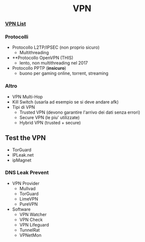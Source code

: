 <h1 align="center">VPN</h1>

### [VPN List](http://www.vpndienste.com/)

### Protocolli

- Protocollo L2TP/IPSEC (non proprio sicuro)
  - Multithreading
- **Protocollo OpenVPN (THIS)
  - lento, non multithreading nel 2017
- Protocollo PPTP (**insicuro**)
  - buono per gaming online, torrent, streaming

### Altro

- VPN Multi-Hop
- Kill Switch (usarla ad esempio se si deve andare afk)
- Tipi di VPN
  - Trusted VPN (devono garantire l'arrivo dei dati senza errori)
  - Secure VPN (le piu' utilizzate)
  - Hybrid VPN (trusted + secure)

## Test the VPN

- TorGuard
- IPLeak.net
- ipMagnet

### DNS Leak Prevent

- VPN Provider
  - Mullvad
  - TorGuard
  - LimeVPN
  - PureVPN
- Software
  - VPN Watcher
  - VPN Check
  - VPN Lifeguard
  - TunnelRat
  - VPNetMon
